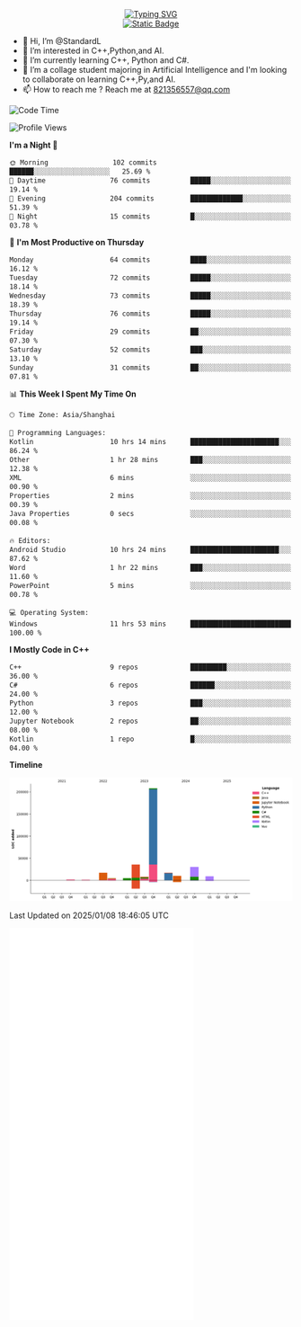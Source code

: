 <!-- Dynamic typing 动态打字 -->
<div align="center">
  <div align="center">
  <a href="https://git.io/typing-svg"><img src="https://readme-typing-svg.demolab.com?font=Tilt+Neon&size=32&pause=1000&center=true&vCenter=true&random=false&width=435&lines=Hello+World!;%E4%BD%A0%E5%A5%BD%EF%BC%8C%E4%B8%96%E7%95%8C%EF%BC%81;%E3%83%8F%E3%83%AD%E3%83%BC%E3%80%81%E3%83%AF%E3%83%BC%E3%83%AB%E3%83%89!" alt="Typing SVG" /></a>
  </div>
</div>

<!-- Profile logo 徽标 -->
<div align="center">
  <a href="https://standardl.github.io">
    <img alt="Static Badge" src="https://img.shields.io/badge/Github.io-Blog-brightgreen?style=for-the-badge&logo=github&link=https%3A%2F%2Fstandardl.github.io">
  </a>
</div>

- 👋 Hi, I’m @StandardL
- 👀 I’m interested in C++,Python,and AI.
- 🌱 I’m currently learning C++, Python and C#.
- 💞️ I’m a collage student majoring in Artificial Intelligence and I'm looking to collaborate on learning C++,Py,and AI.
- 📫 How to reach me ? Reach me at 821356557@qq.com

<!-- Wakatime 数据统计 -->
<!--START_SECTION:waka-->
![Code Time](http://img.shields.io/badge/Code%20Time-105%20hrs%2011%20mins-blue)

![Profile Views](http://img.shields.io/badge/Profile%20Views-0-blue)

**I'm a Night 🦉** 

```text
🌞 Morning                102 commits         ██████░░░░░░░░░░░░░░░░░░░   25.69 % 
🌆 Daytime                76 commits          █████░░░░░░░░░░░░░░░░░░░░   19.14 % 
🌃 Evening                204 commits         █████████████░░░░░░░░░░░░   51.39 % 
🌙 Night                  15 commits          █░░░░░░░░░░░░░░░░░░░░░░░░   03.78 % 
```
📅 **I'm Most Productive on Thursday** 

```text
Monday                   64 commits          ████░░░░░░░░░░░░░░░░░░░░░   16.12 % 
Tuesday                  72 commits          █████░░░░░░░░░░░░░░░░░░░░   18.14 % 
Wednesday                73 commits          █████░░░░░░░░░░░░░░░░░░░░   18.39 % 
Thursday                 76 commits          █████░░░░░░░░░░░░░░░░░░░░   19.14 % 
Friday                   29 commits          ██░░░░░░░░░░░░░░░░░░░░░░░   07.30 % 
Saturday                 52 commits          ███░░░░░░░░░░░░░░░░░░░░░░   13.10 % 
Sunday                   31 commits          ██░░░░░░░░░░░░░░░░░░░░░░░   07.81 % 
```


📊 **This Week I Spent My Time On** 

```text
🕑︎ Time Zone: Asia/Shanghai

💬 Programming Languages: 
Kotlin                   10 hrs 14 mins      ██████████████████████░░░   86.24 % 
Other                    1 hr 28 mins        ███░░░░░░░░░░░░░░░░░░░░░░   12.38 % 
XML                      6 mins              ░░░░░░░░░░░░░░░░░░░░░░░░░   00.90 % 
Properties               2 mins              ░░░░░░░░░░░░░░░░░░░░░░░░░   00.39 % 
Java Properties          0 secs              ░░░░░░░░░░░░░░░░░░░░░░░░░   00.08 % 

🔥 Editors: 
Android Studio           10 hrs 24 mins      ██████████████████████░░░   87.62 % 
Word                     1 hr 22 mins        ███░░░░░░░░░░░░░░░░░░░░░░   11.60 % 
PowerPoint               5 mins              ░░░░░░░░░░░░░░░░░░░░░░░░░   00.78 % 

💻 Operating System: 
Windows                  11 hrs 53 mins      █████████████████████████   100.00 % 
```

**I Mostly Code in C++** 

```text
C++                      9 repos             █████████░░░░░░░░░░░░░░░░   36.00 % 
C#                       6 repos             ██████░░░░░░░░░░░░░░░░░░░   24.00 % 
Python                   3 repos             ███░░░░░░░░░░░░░░░░░░░░░░   12.00 % 
Jupyter Notebook         2 repos             ██░░░░░░░░░░░░░░░░░░░░░░░   08.00 % 
Kotlin                   1 repo              █░░░░░░░░░░░░░░░░░░░░░░░░   04.00 % 
```



**Timeline**

![Lines of Code chart](https://raw.githubusercontent.com/StandardL/StandardL/main/assets/bar_graph.png)


 Last Updated on 2025/01/08 18:46:05 UTC
<!--END_SECTION:waka-->

<img align="center" src="/github-metrics.svg" alt="Metrics" width="65%" />

<!---
StandardL/StandardL is a ✨ special ✨ repository because its `README.md` (this file) appears on your GitHub profile.
You can click the Preview link to take a look at your changes.
--->

